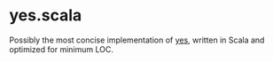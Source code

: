 # yes.scala
Possibly the most concise implementation of [yes](https://en.wikipedia.org/wiki/Yes_(Unix)), written in Scala and optimized for minimum LOC.
